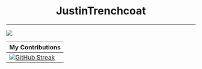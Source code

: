 # <div align="center"> JustinTrenchcoat </div>
---

![](https://komarev.com/ghpvc/?username=JustinTrenchcoat&color=green)

| My Contributions |
|--------------|
|[![GitHub Streak](https://github-readme-streak-stats.herokuapp.com?user=JustinTrenchcoat&theme=transparent&hide_border=true)](https://git.io/streak-stats)|
